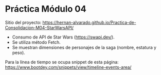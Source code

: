 # Práctica Módulo 04
Sitio del proyecto: https://hernan-alvarado.github.io/Practica-de-Consolidacion-M04-StarWarsAPI/

- Consumo de API de Star Wars (https://swapi.dev/).
- Se utiliza método Fetch.
- Se muestran dimensiones de personajes de la saga (nombre, estatura y peso).

Para la línea de tiempo se ocupa snippet de esta página:
https://www.bootdey.com/snippets/view/timeline-events-area/
